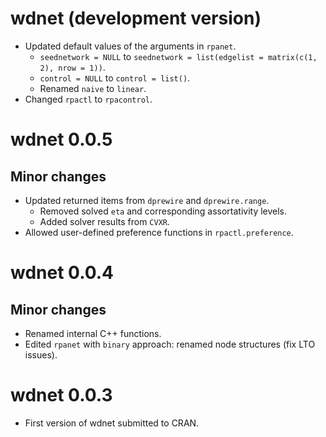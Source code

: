 # wdnet (development version)

+ Updated default values of the arguments in `rpanet`.
  + `seednetwork = NULL` to 
  `seednetwork = list(edgelist = matrix(c(1, 2), nrow = 1))`.
  + `control = NULL` to `control = list()`.
  + Renamed `naive` to `linear`.
+ Changed `rpactl` to `rpacontrol`.

# wdnet 0.0.5

## Minor changes

+ Updated returned items from `dprewire` and `dprewire.range`.
  + Removed solved `eta` and corresponding assortativity levels.
  + Added solver results from `CVXR`.
+ Allowed user-defined preference functions in `rpactl.preference`.

# wdnet 0.0.4

## Minor changes

+ Renamed internal C++ functions.
+ Edited `rpanet` with `binary` approach: renamed node structures (fix LTO issues).


# wdnet 0.0.3

+ First version of wdnet submitted to CRAN.
